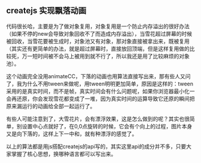 ## createjs 实现飘落动画


代码很长哈，主要是为了做对象复用，对象复用是一个防止内存溢出的很好办法（如果不停的new会导致对象回收不了而造成内存溢出），当雪花超过屏幕的时候被回收，当雪花要被生成时，对象池又有对象，那对象直接被拿出来，既被复用（其实还有更简单的办法，就是超过屏幕时，直接放回顶端，但是这样复用做的比较死，万一短时间被不会马上被用到就不行了，所以我还是用了比较麻烦的对象池）。

这个动画完全没用animateCC，下落的动画也用算法直接写出来，那有些人又问了，我为什么不用tween来做呢，用tween明明更加简单，原因是这样的：tween采用的是真实时间，而不是帧，真实时间会有什么问题呢，如果你浏览器最小化一会再还原，你会发现雪花都变成了一堆，因为真实时间的运算导致它还原的瞬间把原来漏运行的动画给全部一起运行了。

有些人可能注意到了，大雪花片，会有漂浮效果，这是怎么做到的呢？其实也很简单，别设置中心点就好了，在0,0点旋转的时候，它会有个向上的过程，图片本身又是向下落的，这样上下一中和，就有种漂浮的感觉了。

以上的算法都是用js搭配createjs的api写的，其实这里api的成分并不多，只要大家掌握了核心思想，换哪种语言都可以写出来。